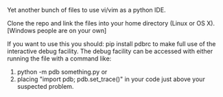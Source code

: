 Yet another bunch of files to use vi/vim as a python IDE. 

Clone the repo and link the files into your home directory (Linux or OS X). [Windows people are on your own]

If you want to use this you should: pip install pdbrc to make full use of the interactive debug facility. The debug facility can be accessed with either running the file with a command like:
1) python -m pdb something.py
or
2) placing "import pdb; pdb.set_trace()" in your code just above your suspected problem.
